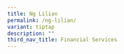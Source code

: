 ```yaml
---
title: Ng Lilian
permalink: /ng-lilian/
variant: tiptap
description: ""
third_nav_title: Financial Services
---
```

